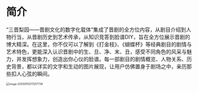 # 简介

​	“三晋梨园——晋剧文化的数字化载体”集成了晋剧的全方位内容，从剧目介绍到人物行当，从晋剧历史到艺术传承，从知识竞答到脸谱DIY，旨在全方位展示晋剧的博大精深。在这里，你不仅可以了解到《打金枝》、《蝴蝶杯》等经典剧目的剧情与艺术特色，更能深入认识晋剧中的生、旦、净、末、丑，感受不同角色的风采与魅力，并发挥想象力，创造出你心仪的脸谱。每一部剧目的剧情概览、人物关系、历史背景，都以详实的文字和生动的图片展现，让用户仿佛置身于剧场之中，亲历那些扣人心弦的瞬间。

<img src="C:\Users\30703\AppData\Roaming\Typora\typora-user-images\image-20250510211257739.png" alt="image-20250510211257739" style="zoom:50%;" />

# 